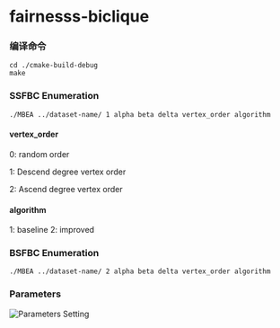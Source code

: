 # fairnesss-biclique

### 编译命令

```
cd ./cmake-build-debug
make
```

### SSFBC Enumeration

```
./MBEA ../dataset-name/ 1 alpha beta delta vertex_order algorithm
```

#### vertex_order

0: random order

1: Descend degree vertex order 

2: Ascend degree vertex order

#### algorithm

1: baseline
2: improved

### BSFBC Enumeration
```
./MBEA ../dataset-name/ 2 alpha beta delta vertex_order algorithm
```

### Parameters

![Parameters Setting](C:\Users\m\Desktop\fairness\Table1.png)
